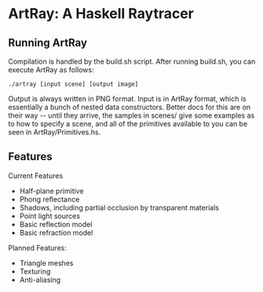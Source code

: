 ArtRay: A Haskell Raytracer
===========================

Running ArtRay
--------------

Compilation is handled by the build.sh script. After running build.sh,
you can execute ArtRay as follows:

    ./artray [input scene] [output image]

Output is always written in PNG format. Input is in ArtRay format, which is
essentially a bunch of nested data constructors. Better docs for this are on
their way -- until they arrive, the samples in scenes/ give some examples as to
how to specify a scene, and all of the primitives available to you can be seen
in ArtRay/Primitives.hs.

Features
----------------
Current Features

* Half-plane primitive
* Phong reflectance
* Shadows, including partial occlusion by transparent materials
* Point light sources
* Basic reflection model
* Basic refraction model

Planned Features:

* Triangle meshes
* Texturing
* Anti-aliasing
